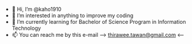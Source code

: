 - 👋 Hi, I’m @kaho1910
- 👀 I’m interested in anything to improve my coding
- 🌱 I’m currently learning for Bachelor of Science Program in Information Technology
- 📫 You can reach me by this e-mail  --> thirawee.tawan@gmail.com <--

<!---
kaho1910/kaho1910 is a ✨ special ✨ repository because its `README.md` (this file) appears on your GitHub profile.
You can click the Preview link to take a look at your changes.
--->
